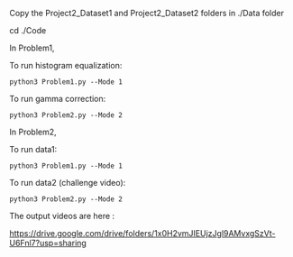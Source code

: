 Copy the Project2_Dataset1 and Project2_Dataset2 folders in ./Data folder

cd ./Code

In Problem1,

To run histogram equalization:

    python3 Problem1.py --Mode 1

To run gamma correction:

    python3 Problem2.py --Mode 2


In Problem2,

To run data1:

    python3 Problem1.py --Mode 1

To run data2 (challenge video):

    python3 Problem2.py --Mode 2
    
The output videos are here :

https://drive.google.com/drive/folders/1x0H2vmJIEUjzJgl9AMvxgSzVt-U6Fnl7?usp=sharing
